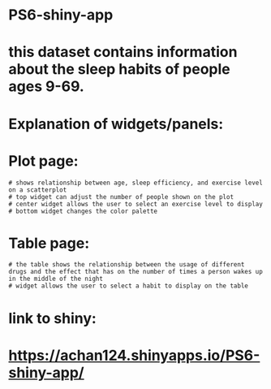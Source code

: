 # PS6-shiny-app

# this dataset contains information about the sleep habits of people ages 9-69.

# Explanation of widgets/panels:
  # Plot page:
    # shows relationship between age, sleep efficiency, and exercise level on a scatterplot
    # top widget can adjust the number of people shown on the plot
    # center widget allows the user to select an exercise level to display
    # bottom widget changes the color palette
  # Table page:
    # the table shows the relationship between the usage of different drugs and the effect that has on the number of times a person wakes up in the middle of the night
    # widget allows the user to select a habit to display on the table

# link to shiny:
# https://achan124.shinyapps.io/PS6-shiny-app/
